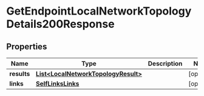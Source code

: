 

# GetEndpointLocalNetworkTopologyDetails200Response


## Properties

| Name | Type | Description | Notes |
|------------ | ------------- | ------------- | -------------|
|**results** | [**List&lt;LocalNetworkTopologyResult&gt;**](LocalNetworkTopologyResult.md) |  |  [optional] |
|**links** | [**SelfLinksLinks**](SelfLinksLinks.md) |  |  [optional] |



